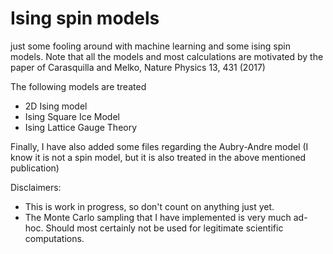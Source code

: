 # Ising spin models
just some fooling around with machine learning and some ising spin models.
Note that all the models and most calculations are motivated by the paper of Carasquilla and Melko, Nature Physics 13, 431 (2017)

The following models are treated
* 2D Ising model
* Ising Square Ice Model
* Ising Lattice Gauge Theory

Finally, I have also added some files regarding the Aubry-Andre model (I know it is not a spin model, but it is also treated in the above mentioned publication)

Disclaimers:
* This is work in progress, so don't count on anything just yet.
* The Monte Carlo sampling that I have implemented is very much ad-hoc. Should most certainly not be used for legitimate scientific computations.

